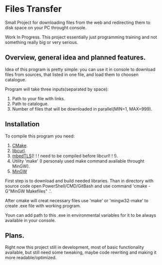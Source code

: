 # Files Transfer
Small Project for downloading files from the web and redirecting them to disk space on your PC throught console. 

Work In Progress. This project essentially just programming training and not something really big or very serious.

## Overview, general idea and planned features.

Idea of this program is pretty simple: you can use it in console to download files from sources, that listed in one file, and load them to choosen catalogue. 


Program will take three inputs(separated by space):

1. Path to your file with links.
2. Path to catalogue.
3. Number of files that will be downloaded in parallel(MIN=1, MAX=999).

## Installation
To compile this program you need:
1) [CMake](https://cmake.org/).
2) [libcurl](https://curl.se/libcurl/).
3) [mbedTLS](https://github.com/Mbed-TLS/mbedtls?ysclid=lyojcgpxrv612954469)(! ! ! need to be compiled before libcurl! ! !).
4) Utility 'make' (I personaly used make command available throught MinGW).
5) [MinGW](https://sourceforge.net/projects/mingw/)

First step is to download and build needed libraries. 
Than in directory with source code open PowerShell/CMD/GitBash and use command 'cmake -G"MinGW Makefiles" .'.

After cmake will creat necessary files use 'make' or 'mingw32-make' to create .exe file with working program.

Youn can add path to this .exe in environmental variables for it to be always available in your console.

## Plans.

Right now this project still in development, most of basic functionality available, but still need some tweaking, maybe code rewriting and making it more readable/optimized. 
 